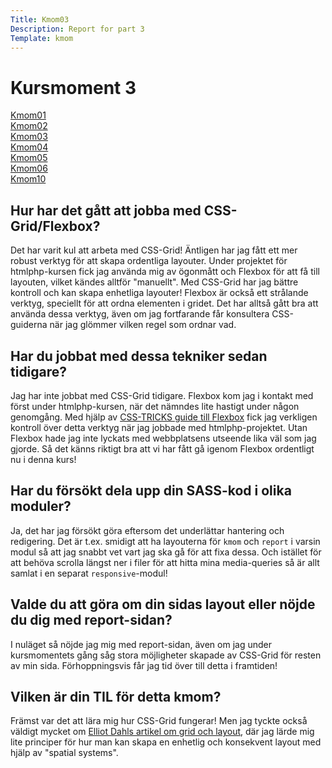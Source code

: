 ```yaml
---
Title: Kmom03
Description: Report for part 3
Template: kmom
---
```


Kursmoment 3
==================
<div class="sidebar">
    <p>
        <a href="%base_url%/report/kmom01">Kmom01</a></li><br>
        <a href="%base_url%/report/kmom02">Kmom02</a></li><br>
        <a href="%base_url%/report/kmom03"><u>Kmom03</u></a></li><br>
        <a href="%base_url%/report/kmom04">Kmom04</a></li><br>
        <a href="%base_url%/report/kmom05">Kmom05</a></li><br>
        <a href="%base_url%/report/kmom06">Kmom06</a></li><br>
        <a href="%base_url%/report/kmom10">Kmom10</a></li><br>
    </p>
</div>

<div class="content">
<h2>Hur har det gått att jobba med CSS-Grid/Flexbox?</h2>
    <p>Det har varit kul att arbeta med CSS-Grid! Äntligen har jag fått ett mer robust verktyg för att skapa ordentliga layouter. Under projektet för htmlphp-kursen fick jag använda mig av ögonmått och Flexbox för att få till layouten, vilket kändes alltför "manuellt". Med CSS-Grid har jag bättre kontroll och kan skapa enhetliga layouter! Flexbox är också ett strålande verktyg, speciellt för att ordna elementen i gridet. Det har alltså gått bra att använda dessa verktyg, även om jag fortfarande får konsultera CSS-guiderna när jag glömmer vilken regel som ordnar vad.</p>

<h2>Har du jobbat med dessa tekniker sedan tidigare?</h2>
    <p>Jag har inte jobbat med CSS-Grid tidigare. Flexbox kom jag i kontakt med först under htmlphp-kursen, när det nämndes lite hastigt under någon genomgång. Med hjälp av <a href="https://css-tricks.com/snippets/css/a-guide-to-flexbox/">CSS-TRICKS guide till Flexbox</a> fick jag verkligen kontroll över detta verktyg när jag jobbade med htmlphp-projektet. Utan Flexbox hade jag inte lyckats med webbplatsens utseende lika väl som jag gjorde. Så det känns riktigt bra att vi har fått gå igenom Flexbox ordentligt nu i denna kurs!</p>

<h2>Har du försökt dela upp din SASS-kod i olika moduler?</h2>
    <p>Ja, det har jag försökt göra eftersom det underlättar hantering och redigering. Det är t.ex. smidigt att ha layouterna för <code>kmom</code> och <code>report</code> i varsin modul så att jag snabbt vet vart jag ska gå för att fixa dessa. Och istället för att behöva scrolla längst ner i filer för att hitta mina media-queries så är allt samlat i en separat <code>responsive</code>-modul!</p>

<h2>Valde du att göra om din sidas layout eller nöjde du dig med report-sidan?</h2>
    <p>I nuläget så nöjde jag mig med report-sidan, även om jag under kursmomentets gång såg stora möjligheter skapade av CSS-Grid för resten av min sida. Förhoppningsvis får jag tid över till detta i framtiden!</p>

<h2>Vilken är din TIL för detta kmom?</h2>
    <p>Främst var det att lära mig hur CSS-Grid fungerar! Men jag tyckte också väldigt mycket om <a href="https://www.designsystems.com/space-grids-and-layouts/">Elliot Dahls artikel om grid och layout</a>, där jag lärde mig lite principer för hur man kan skapa en enhetlig och konsekvent layout med hjälp av "spatial systems".</p>
</div>

<a class="arrow-up" href="?" aria-label="Go to top of page"><i class="fas fa-arrow-circle-up"></i></a>
